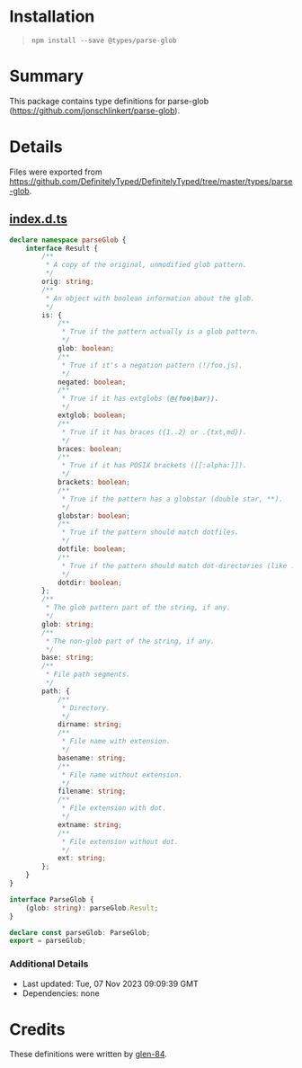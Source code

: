 # Installation
> `npm install --save @types/parse-glob`

# Summary
This package contains type definitions for parse-glob (https://github.com/jonschlinkert/parse-glob).

# Details
Files were exported from https://github.com/DefinitelyTyped/DefinitelyTyped/tree/master/types/parse-glob.
## [index.d.ts](https://github.com/DefinitelyTyped/DefinitelyTyped/tree/master/types/parse-glob/index.d.ts)
````ts
declare namespace parseGlob {
    interface Result {
        /**
         * A copy of the original, unmodified glob pattern.
         */
        orig: string;
        /**
         * An object with boolean information about the glob.
         */
        is: {
            /**
             * True if the pattern actually is a glob pattern.
             */
            glob: boolean;
            /**
             * True if it's a negation pattern (!/foo.js).
             */
            negated: boolean;
            /**
             * True if it has extglobs (@(foo|bar)).
             */
            extglob: boolean;
            /**
             * True if it has braces ({1..2} or .{txt,md}).
             */
            braces: boolean;
            /**
             * True if it has POSIX brackets ([[:alpha:]]).
             */
            brackets: boolean;
            /**
             * True if the pattern has a globstar (double star, **).
             */
            globstar: boolean;
            /**
             * True if the pattern should match dotfiles.
             */
            dotfile: boolean;
            /**
             * True if the pattern should match dot-directories (like .git).
             */
            dotdir: boolean;
        };
        /**
         * The glob pattern part of the string, if any.
         */
        glob: string;
        /**
         * The non-glob part of the string, if any.
         */
        base: string;
        /**
         * File path segments.
         */
        path: {
            /**
             * Directory.
             */
            dirname: string;
            /**
             * File name with extension.
             */
            basename: string;
            /**
             * File name without extension.
             */
            filename: string;
            /**
             * File extension with dot.
             */
            extname: string;
            /**
             * File extension without dot.
             */
            ext: string;
        };
    }
}

interface ParseGlob {
    (glob: string): parseGlob.Result;
}

declare const parseGlob: ParseGlob;
export = parseGlob;

````

### Additional Details
 * Last updated: Tue, 07 Nov 2023 09:09:39 GMT
 * Dependencies: none

# Credits
These definitions were written by [glen-84](https://github.com/glen-84).
